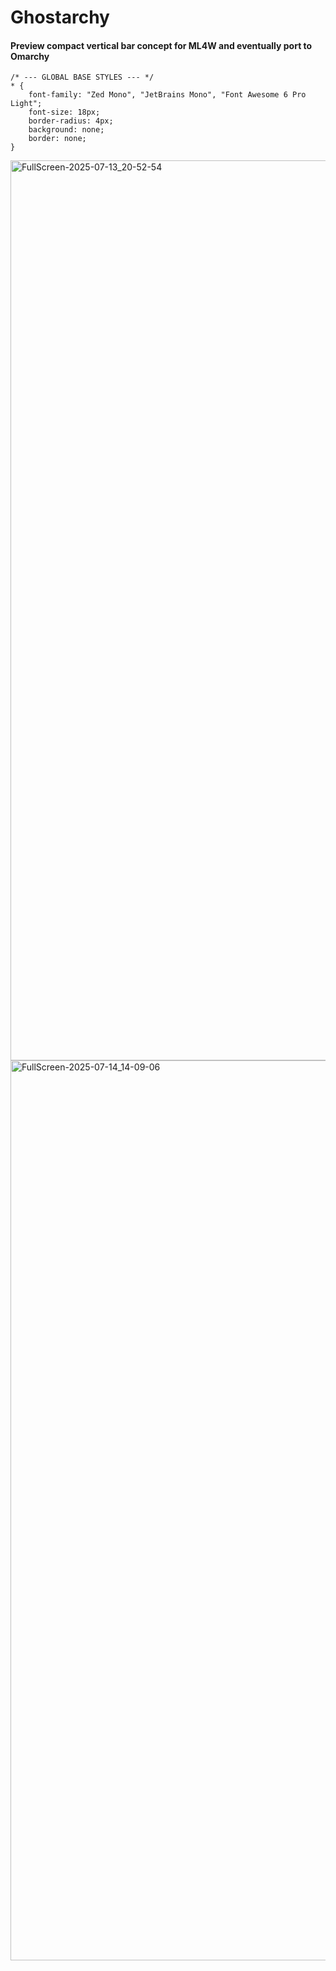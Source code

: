 # Ghostarchy
#### Preview compact vertical bar concept for ML4W and eventually port to Omarchy
```
/* --- GLOBAL BASE STYLES --- */
* {
    font-family: "Zed Mono", "JetBrains Mono", "Font Awesome 6 Pro Light";
    font-size: 18px;
    border-radius: 4px;
    background: none;
    border: none;
}
```
<img width="3440" height="1440" alt="FullScreen-2025-07-13_20-52-54" src="https://github.com/user-attachments/assets/cecb4973-3686-448b-89d7-e348ea1e3c01" />
<img width="3440" height="1440" alt="FullScreen-2025-07-14_14-09-06" src="https://github.com/user-attachments/assets/79d0fbf5-386b-43c1-ad7d-e6d5263e551e" />

